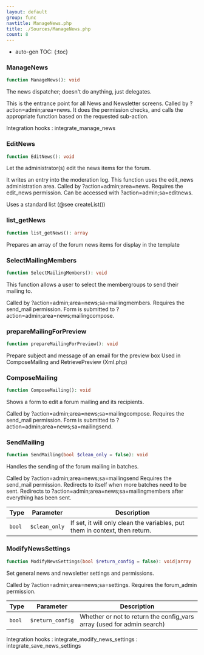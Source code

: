 ```yaml
---
layout: default
group: func
navtitle: ManageNews.php
title: ./Sources/ManageNews.php
count: 8
---
```

* auto-gen TOC:
{:toc}
### ManageNews

```php
function ManageNews(): void
```
The news dispatcher; doesn't do anything, just delegates.

This is the entrance point for all News and Newsletter screens.
Called by ?action=admin;area=news.
It does the permission checks, and calls the appropriate function
based on the requested sub-action.

Integration hooks
: integrate_manage_news

### EditNews

```php
function EditNews(): void
```
Let the administrator(s) edit the news items for the forum.

It writes an entry into the moderation log.
This function uses the edit_news administration area.
Called by ?action=admin;area=news.
Requires the edit_news permission.
Can be accessed with ?action=admin;sa=editnews.

Uses a standard list (@see createList())

### list_getNews

```php
function list_getNews(): array
```
Prepares an array of the forum news items for display in the template



### SelectMailingMembers

```php
function SelectMailingMembers(): void
```
This function allows a user to select the membergroups to send their
mailing to.

Called by ?action=admin;area=news;sa=mailingmembers.
Requires the send_mail permission.
Form is submitted to ?action=admin;area=news;mailingcompose.

### prepareMailingForPreview

```php
function prepareMailingForPreview(): void
```
Prepare subject and message of an email for the preview box
Used in ComposeMailing and RetrievePreview (Xml.php)



### ComposeMailing

```php
function ComposeMailing(): void
```
Shows a form to edit a forum mailing and its recipients.

Called by ?action=admin;area=news;sa=mailingcompose.
Requires the send_mail permission.
Form is submitted to ?action=admin;area=news;sa=mailingsend.

### SendMailing

```php
function SendMailing(bool $clean_only = false): void
```
Handles the sending of the forum mailing in batches.

Called by ?action=admin;area=news;sa=mailingsend
Requires the send_mail permission.
Redirects to itself when more batches need to be sent.
Redirects to ?action=admin;area=news;sa=mailingmembers after everything has been sent.

Type|Parameter|Description
---|---|---
`bool`|`$clean_only`|If set, it will only clean the variables, put them in context, then return\.

### ModifyNewsSettings

```php
function ModifyNewsSettings(bool $return_config = false): void|array
```
Set general news and newsletter settings and permissions.

Called by ?action=admin;area=news;sa=settings.
Requires the forum_admin permission.

Type|Parameter|Description
---|---|---
`bool`|`$return_config`|Whether or not to return the config\_vars array \(used for admin search\)

Integration hooks
: integrate_modify_news_settings
: integrate_save_news_settings

